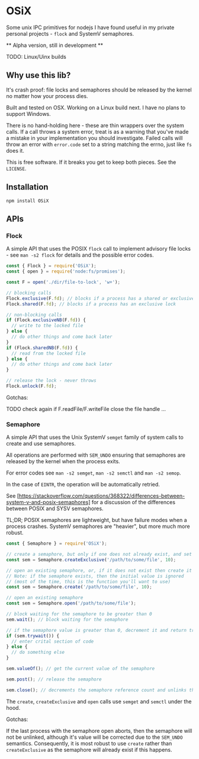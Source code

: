 # OSiX

Some unix IPC primitives for nodejs I have found useful in my private personal projects - `flock` and SystemV semaphores.

** Alpha version, still in development **

TODO: Linux/Uinx builds

## Why use this lib?

It's crash proof: file locks and semaphores should be released by the kernel no matter how your process dies.

Built and tested on OSX. Working on a Linux build next. I have no plans to support Windows.

There is no hand-holding here - these are thin wrappers over the system calls. If a call throws a system error, treat is as a warning that you've made a mistake in your implementation you should investigate. Failed calls will throw an error with `error.code` set to a string matching the errno, just like `fs` does it.

This is free software. If it breaks you get to keep both pieces. See the `LICENSE`.

## Installation

`npm install OSiX`

## APIs

### Flock

A simple API that uses the POSIX `flock` call to implement advisory file locks - see `man -s2 flock` for details and the possible error codes.

```javascript
const { Flock } = require('OSiX');
const { open } = require('node:fs/promises');

const F = open('./dir/file-to-lock', 'w+');

// blocking calls
Flock.exclusive(F.fd); // blocks if a process has a shared or exclusive lock
Flock.shared(F.fd); // blocks if a process has an exclusive lock

// non-blocking calls
if (Flock.exclusiveNB(F.fd)) {
  // write to the locked file
} else {
  // do other things and come back later
}
if (Flock.sharedNB(F.fd)) {
  // read from the locked file
} else {
  // do other things and come back later
}

// release the lock - never throws
Flock.unlock(F.fd);
```

Gotchas:

TODO check again if F.readFile/F.writeFile close the file handle ...

### Semaphore

A simple API that uses the Unix SystemV `semget` family of system calls to create and use semaphores.

All operations are performed with `SEM_UNDO` ensuring that semaphores are released by the kernel when the process exits.

For error codes see `man -s2 semget`, `man -s2 semctl` and `man -s2 semop`.

In the case of `EINTR`, the operation will be automatically retried.

See [https://stackoverflow.com/questions/368322/differences-between-system-v-and-posix-semaphores] for a discussion of the differences between POSIX and SYSV semaphores.

TL;DR; POSIX semaphores are lightweight, but have failure modes when a process crashes. SystemV semaphores are "heavier", but more much more robust.

```javascript
const { Semaphore } = require('OSiX');

// create a semaphore, but only if one does not already exist, and set the initial value to 10
const sem = Semaphore.createExclusive('/path/to/some/file', 10);

// open an existing semaphore, or, if it does not exist then create it and set the inital value to 10
// Note: if the semaphore exists, then the initial value is ignored
// (most of the time, this is the function you'll want to use)
const sem = Semaphore.create('/path/to/some/file', 10);

// open an existing semaphore
const sem = Semaphore.open('/path/to/some/file');

// block waiting for the semaphore to be greater than 0
sem.wait(); // block waiting for the semaphore

// if the semaphore value is greater than 0, decrement it and return true, otherwise return false
if (sem.trywait()) {
  // enter crital section of code
} else {
  // do something else
}

sem.valueOf(); // get the current value of the semaphore

sem.post(); // release the semaphore

sem.close(); // decrements the semaphore reference count and unlinks the semphore if this was the last reference by ANY process
```

The `create`, `createExclusive` and `open` calls use `semget` and `semctl` under the hood.

Gotchas:

If the last process with the semaphore open aborts, then the semaphore will not be unlinked, although it's value will be corrected due to the `SEM_UNDO` semantics. Consequently, it is most robust to use `create` rather than `createExclusive` as the semaphore will already exist if this happens.
